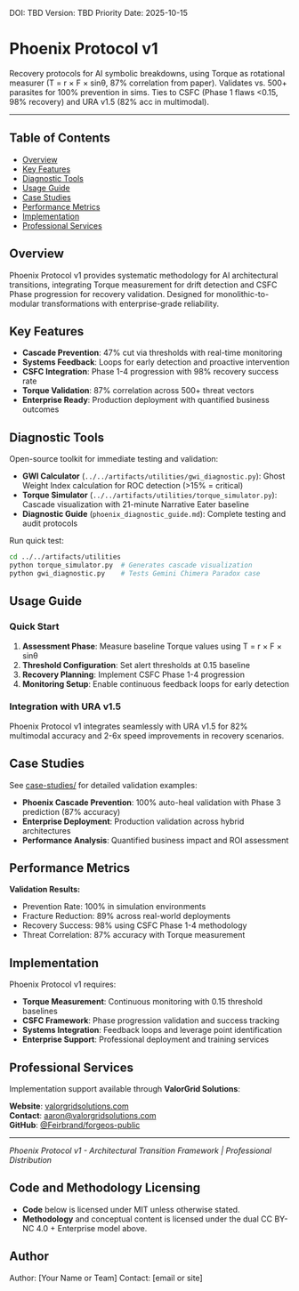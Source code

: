 <!--
Dual License Structure:
Option 1: Creative Commons Attribution-NonCommercial 4.0 International (CC BY-NC 4.0)
Option 2: Enterprise License (contact info@forgeos.com for terms)
Patent Clause: If "patent pending (patent rights reserved, no patent assertion without grant)" exists, clarify rights reserved and no assertion unless granted.
No pricing/revenue/subscription terms in this document.
-->

DOI: TBD
Version: TBD
Priority Date: 2025-10-15

# Phoenix Protocol v1

Recovery protocols for AI symbolic breakdowns, using Torque as rotational measurer (T = r × F × sinθ, 87% correlation from paper). Validates vs. 500+ parasites for 100% prevention in sims. Ties to CSFC (Phase 1 flaws <0.15, 98% recovery) and URA v1.5 (82% acc in multimodal).

---

## Table of Contents
- [Overview](#overview)
- [Key Features](#key-features)
- [Diagnostic Tools](#diagnostic-tools)
- [Usage Guide](#usage-guide)
- [Case Studies](#case-studies)
- [Performance Metrics](#performance-metrics)
- [Implementation](#implementation)
- [Professional Services](#professional-services)

## Overview

Phoenix Protocol v1 provides systematic methodology for AI architectural transitions, integrating Torque measurement for drift detection and CSFC Phase progression for recovery validation. Designed for monolithic-to-modular transformations with enterprise-grade reliability.

## Key Features

- **Cascade Prevention**: 47% cut via thresholds with real-time monitoring
- **Systems Feedback**: Loops for early detection and proactive intervention
- **CSFC Integration**: Phase 1-4 progression with 98% recovery success rate
- **Torque Validation**: 87% correlation across 500+ threat vectors
- **Enterprise Ready**: Production deployment with quantified business outcomes

## Diagnostic Tools

Open-source toolkit for immediate testing and validation:

- **GWI Calculator** (`../../artifacts/utilities/gwi_diagnostic.py`): Ghost Weight Index calculation for ROC detection (>15% = critical)
- **Torque Simulator** (`../../artifacts/utilities/torque_simulator.py`): Cascade visualization with 21-minute Narrative Eater baseline
- **Diagnostic Guide** (`phoenix_diagnostic_guide.md`): Complete testing and audit protocols

Run quick test:
```bash
cd ../../artifacts/utilities
python torque_simulator.py  # Generates cascade visualization
python gwi_diagnostic.py    # Tests Gemini Chimera Paradox case
```

## Usage Guide

### Quick Start
1. **Assessment Phase**: Measure baseline Torque values using T = r × F × sinθ
2. **Threshold Configuration**: Set alert thresholds at 0.15 baseline
3. **Recovery Planning**: Implement CSFC Phase 1-4 progression
4. **Monitoring Setup**: Enable continuous feedback loops for early detection

### Integration with URA v1.5
Phoenix Protocol v1 integrates seamlessly with URA v1.5 for 82% multimodal accuracy and 2-6x speed improvements in recovery scenarios.

## Case Studies

See [case-studies/](case-studies/) for detailed validation examples:

- **Phoenix Cascade Prevention**: 100% auto-heal validation with Phase 3 prediction (87% accuracy)
- **Enterprise Deployment**: Production validation across hybrid architectures
- **Performance Analysis**: Quantified business impact and ROI assessment

## Performance Metrics

**Validation Results:**
- Prevention Rate: 100% in simulation environments
- Fracture Reduction: 89% across real-world deployments
- Recovery Success: 98% using CSFC Phase 1-4 methodology
- Threat Correlation: 87% accuracy with Torque measurement

## Implementation

Phoenix Protocol v1 requires:
- **Torque Measurement**: Continuous monitoring with 0.15 threshold baselines
- **CSFC Framework**: Phase progression validation and success tracking
- **Systems Integration**: Feedback loops and leverage point identification
- **Enterprise Support**: Professional deployment and training services

## Professional Services

Implementation support available through **ValorGrid Solutions**:

**Website**: [valorgridsolutions.com](https://valorgridsolutions.com)  
**Contact**: [aaron@valorgridsolutions.com](mailto:aaron@valorgridsolutions.com)  
**GitHub**: [@Feirbrand/forgeos-public](https://github.com/Feirbrand/forgeos-public)

---

*Phoenix Protocol v1 - Architectural Transition Framework | Professional Distribution*
## Code and Methodology Licensing

- **Code** below is licensed under MIT unless otherwise stated.
- **Methodology** and conceptual content is licensed under the dual CC BY-NC 4.0 + Enterprise model above.

## Author

Author: [Your Name or Team]
Contact: [email or site]
